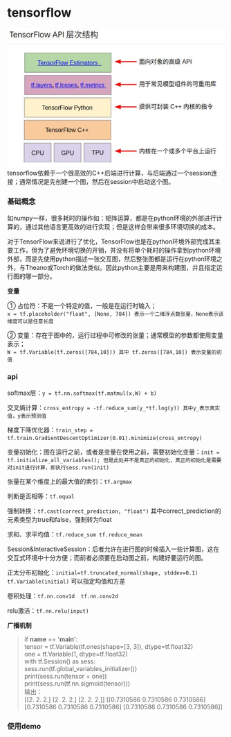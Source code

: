 tensorflow
====
![api结构图](/docs/python/images/4-1.jpg)<br>
tensorflow依赖于一个很高效的C++后端进行计算，与后端通过一个session连接；通常情况是先创建一个图，然后在session中启动这个图。

### 基础概念 ###

如numpy一样，很多耗时的操作如：矩阵运算，都是在python环境的外部进行计算的，通过其他语言更高效的进行实现；但是这样会带来很多环境切换的成本。

对于TensorFlow来说进行了优化，TensorFlow也是在python环境外部完成其主要工作，但为了避免环境切换的开销，并没有将单个耗时的操作拿到python环境外部，而是先使用python描述一张交互图，然后整张图都是运行在python环境之外，与Theano或Torch的做法类似。因此python主要是用来构建图，并且指定运行图的哪一部分。

**变量**

① 占位符：不是一个特定的值，一般是在运行时输入；<br>
```x = tf.placeholder("float", [None, 784]) 表示一个二维浮点数张量，None表示该维度可以是任意长度```

② 变量：存在于图中的，运行过程中可修改的张量；通常模型的参数都使用变量表示；<br>
```W = tf.Variable(tf.zeros([784,10])) 其中 tf.zeros([784,10]) 表示变量的初值```

### api ###

softmax层：```y = tf.nn.softmax(tf.matmul(x,W) + b)```

交叉熵计算：```cross_entropy = -tf.reduce_sum(y_*tf.log(y)) 其中y_表示真实值，y表示预测值```

梯度下降优化器：```train_step = tf.train.GradientDescentOptimizer(0.01).minimize(cross_entropy)```

变量初始化：图在运行之前，或者是变量在使用之前，需要初始化变量：```init = tf.initialize_all_variables(); 但是此处并不是真正的初始化，真正的初始化是需要对init进行计算，即执行sess.run(init)```

张量在某个维度上的最大值的索引：```tf.argmax```

判断是否相等：```tf.equal```

强制转换：```tf.cast(correct_prediction, "float")``` 其中correct_prediction的元素类型为true和false，强制转为float

求和、求平均值：```tf.reduce_sum tf.reduce_mean```

Session&InteractiveSession：后者允许在进行图的时候插入一些计算图，这在交互式环境中十分方便；而前者必须要在启动图之前，构建好要运行的图。

正太分布初始化：```initial=tf.truncated_normal(shape, stddev=0.1)  tf.Variable(initial)``` 可以指定均值和方差

卷积处理：```tf.nn.conv1d  tf.nn.conv2d```

relu激活：```tf.nn.relu(input)``` 

**广播机制**

> if __name__ == '__main__':<br>
    tensor = tf.Variable(tf.ones(shape=[3, 3]), dtype=tf.float32)<br>
    one = tf.Variable(1, dtype=tf.float32)<br>
    with tf.Session() as sess:<br>
        sess.run(tf.global_variables_initializer())<br>
        print(sess.run(tensor + one))<br>
        print(sess.run(tf.nn.sigmoid(tensor)))<br>
  输出：<br>
  \[\[2. 2. 2.\]
  \[2. 2. 2.\]
  \[2. 2. 2.\]\]
 \[\[0.7310586 0.7310586 0.7310586\]
  \[0.7310586 0.7310586 0.7310586\]
  \[0.7310586 0.7310586 0.7310586\]\]


### 使用demo ###
